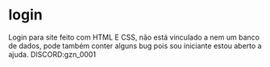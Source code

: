 # login
Login para site feito com HTML E CSS, não está vinculado a nem um banco de dados, pode também conter alguns bug pois sou iniciante estou aberto a ajuda. DISCORD:gzn_0001
